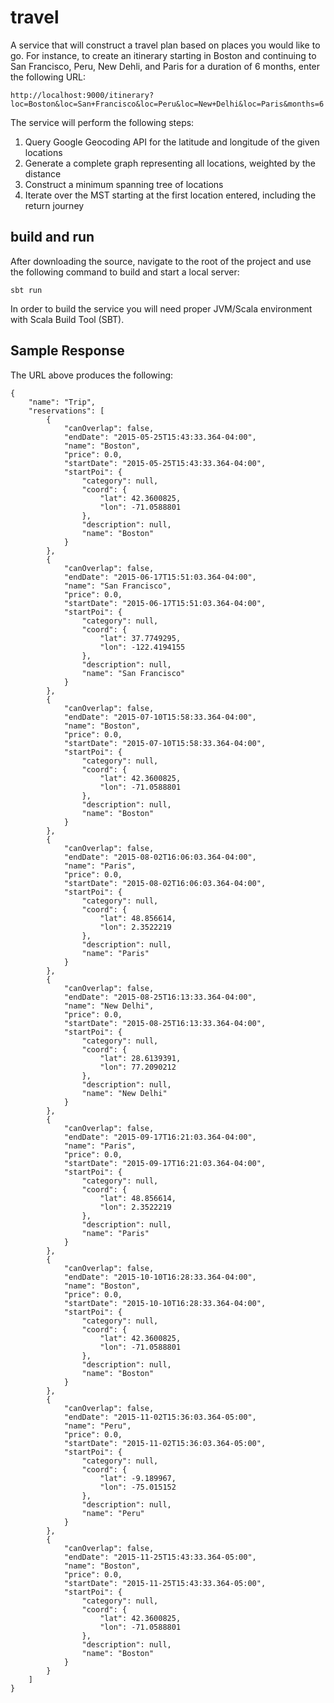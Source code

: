 travel
=========
A service that will construct a travel plan based on places you would like to go.  For instance, to create an itinerary starting in Boston and continuing to San Francisco, Peru, New Dehli, and Paris for a duration of 6 months, enter the following URL:

    http://localhost:9000/itinerary?loc=Boston&loc=San+Francisco&loc=Peru&loc=New+Delhi&loc=Paris&months=6

The service will perform the following steps:
  1. Query Google Geocoding API for the latitude and longitude of the given locations
  2. Generate a complete graph representing all locations, weighted by the distance
  3. Construct a minimum spanning tree of locations
  4. Iterate over the MST starting at the first location entered, including the return journey

## build and run
After downloading the source, navigate to the root of the project and use the following command to build and start a local server:

    sbt run

In order to build the service you will need proper JVM/Scala environment with Scala Build Tool (SBT).

## Sample Response 
The URL above produces the following:

```
{
    "name": "Trip",
    "reservations": [
        {
            "canOverlap": false,
            "endDate": "2015-05-25T15:43:33.364-04:00",
            "name": "Boston",
            "price": 0.0,
            "startDate": "2015-05-25T15:43:33.364-04:00",
            "startPoi": {
                "category": null,
                "coord": {
                    "lat": 42.3600825,
                    "lon": -71.0588801
                },
                "description": null,
                "name": "Boston"
            }
        },
        {
            "canOverlap": false,
            "endDate": "2015-06-17T15:51:03.364-04:00",
            "name": "San Francisco",
            "price": 0.0,
            "startDate": "2015-06-17T15:51:03.364-04:00",
            "startPoi": {
                "category": null,
                "coord": {
                    "lat": 37.7749295,
                    "lon": -122.4194155
                },
                "description": null,
                "name": "San Francisco"
            }
        },
        {
            "canOverlap": false,
            "endDate": "2015-07-10T15:58:33.364-04:00",
            "name": "Boston",
            "price": 0.0,
            "startDate": "2015-07-10T15:58:33.364-04:00",
            "startPoi": {
                "category": null,
                "coord": {
                    "lat": 42.3600825,
                    "lon": -71.0588801
                },
                "description": null,
                "name": "Boston"
            }
        },
        {
            "canOverlap": false,
            "endDate": "2015-08-02T16:06:03.364-04:00",
            "name": "Paris",
            "price": 0.0,
            "startDate": "2015-08-02T16:06:03.364-04:00",
            "startPoi": {
                "category": null,
                "coord": {
                    "lat": 48.856614,
                    "lon": 2.3522219
                },
                "description": null,
                "name": "Paris"
            }
        },
        {
            "canOverlap": false,
            "endDate": "2015-08-25T16:13:33.364-04:00",
            "name": "New Delhi",
            "price": 0.0,
            "startDate": "2015-08-25T16:13:33.364-04:00",
            "startPoi": {
                "category": null,
                "coord": {
                    "lat": 28.6139391,
                    "lon": 77.2090212
                },
                "description": null,
                "name": "New Delhi"
            }
        },
        {
            "canOverlap": false,
            "endDate": "2015-09-17T16:21:03.364-04:00",
            "name": "Paris",
            "price": 0.0,
            "startDate": "2015-09-17T16:21:03.364-04:00",
            "startPoi": {
                "category": null,
                "coord": {
                    "lat": 48.856614,
                    "lon": 2.3522219
                },
                "description": null,
                "name": "Paris"
            }
        },
        {
            "canOverlap": false,
            "endDate": "2015-10-10T16:28:33.364-04:00",
            "name": "Boston",
            "price": 0.0,
            "startDate": "2015-10-10T16:28:33.364-04:00",
            "startPoi": {
                "category": null,
                "coord": {
                    "lat": 42.3600825,
                    "lon": -71.0588801
                },
                "description": null,
                "name": "Boston"
            }
        },
        {
            "canOverlap": false,
            "endDate": "2015-11-02T15:36:03.364-05:00",
            "name": "Peru",
            "price": 0.0,
            "startDate": "2015-11-02T15:36:03.364-05:00",
            "startPoi": {
                "category": null,
                "coord": {
                    "lat": -9.189967,
                    "lon": -75.015152
                },
                "description": null,
                "name": "Peru"
            }
        },
        {
            "canOverlap": false,
            "endDate": "2015-11-25T15:43:33.364-05:00",
            "name": "Boston",
            "price": 0.0,
            "startDate": "2015-11-25T15:43:33.364-05:00",
            "startPoi": {
                "category": null,
                "coord": {
                    "lat": 42.3600825,
                    "lon": -71.0588801
                },
                "description": null,
                "name": "Boston"
            }
        }
    ]
}
```
